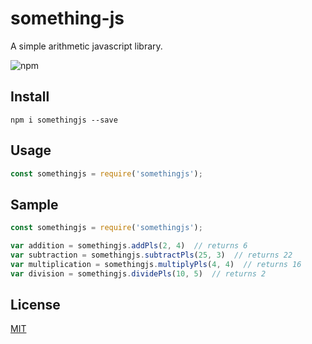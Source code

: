 # something-js
A simple arithmetic javascript library.

![npm](https://img.shields.io/npm/v/somethingjs)

## Install
```
npm i somethingjs --save
```

## Usage
```js
const somethingjs = require('somethingjs');
```

## Sample
```js
const somethingjs = require('somethingjs');

var addition = somethingjs.addPls(2, 4)  // returns 6
var subtraction = somethingjs.subtractPls(25, 3)  // returns 22
var multiplication = somethingjs.multiplyPls(4, 4)  // returns 16
var division = somethingjs.dividePls(10, 5)  // returns 2
```

## License
[MIT](https://github.com/vladyslavnUA/something-js/blob/main/LICENSE)

